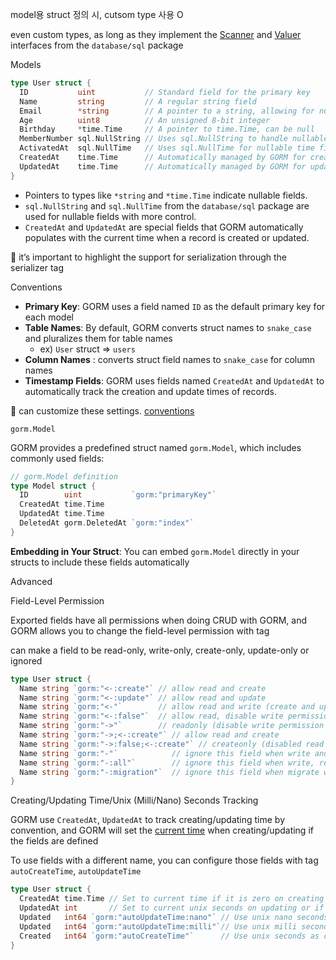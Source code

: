 



model용 struct 정의 시, cutsom type 사용 O

even custom types, as long as they implement the [Scanner](https://pkg.go.dev/database/sql/?tab=doc#Scanner) and [Valuer](https://pkg.go.dev/database/sql/driver#Valuer) interfaces from the `database/sql` package



Models

```go
type User struct {
  ID           uint           // Standard field for the primary key
  Name         string         // A regular string field
  Email        *string        // A pointer to a string, allowing for null values
  Age          uint8          // An unsigned 8-bit integer
  Birthday     *time.Time     // A pointer to time.Time, can be null
  MemberNumber sql.NullString // Uses sql.NullString to handle nullable strings
  ActivatedAt  sql.NullTime   // Uses sql.NullTime for nullable time fields
  CreatedAt    time.Time      // Automatically managed by GORM for creation time
  UpdatedAt    time.Time      // Automatically managed by GORM for update time
}
```

- Pointers to types like `*string` and `*time.Time` indicate nullable fields.
- `sql.NullString` and `sql.NullTime` from the `database/sql` package are used for nullable fields with more control.
- `CreatedAt` and `UpdatedAt` are special fields that GORM automatically populates with the current time when a record is created or updated.

:memo: it’s important to highlight the support for serialization through the serializer tag



Conventions

- **Primary Key**: GORM uses a field named `ID` as the default primary key for each model
- **Table Names**: By default, GORM converts struct names to `snake_case` and pluralizes them for table names
  - ex) `User` struct => `users`
- **Column Names** : converts struct field names to `snake_case` for column names
- **Timestamp Fields**: GORM uses fields named `CreatedAt` and `UpdatedAt` to automatically track the creation and update times of records.

:memo: can customize these settings. [conventions](https://gorm.io/docs/conventions.html)



`gorm.Model`

GORM provides a predefined struct named `gorm.Model`, which includes commonly used fields:

```go
// gorm.Model definition
type Model struct {
  ID        uint           `gorm:"primaryKey"`
  CreatedAt time.Time
  UpdatedAt time.Time
  DeletedAt gorm.DeletedAt `gorm:"index"`
}
```

**Embedding in Your Struct**: You can embed `gorm.Model` directly in your structs to include these fields automatically



Advanced

Field-Level Permission

Exported fields have all permissions when doing CRUD with GORM, and GORM allows you to change the field-level permission with tag

can make a field to be read-only, write-only, create-only, update-only or ignored

```go
type User struct {
  Name string `gorm:"<-:create"` // allow read and create
  Name string `gorm:"<-:update"` // allow read and update
  Name string `gorm:"<-"`        // allow read and write (create and update)
  Name string `gorm:"<-:false"`  // allow read, disable write permission
  Name string `gorm:"->"`        // readonly (disable write permission unless it configured)
  Name string `gorm:"->;<-:create"` // allow read and create
  Name string `gorm:"->:false;<-:create"` // createonly (disabled read from db)
  Name string `gorm:"-"`            // ignore this field when write and read with struct
  Name string `gorm:"-:all"`        // ignore this field when write, read and migrate with struct
  Name string `gorm:"-:migration"`  // ignore this field when migrate with struct
}
```



Creating/Updating Time/Unix (Milli/Nano) Seconds Tracking

GORM use `CreatedAt`, `UpdatedAt` to track creating/updating time by convention, and GORM will set the [current time](https://gorm.io/docs/gorm_config.html#now_func) when creating/updating if the fields are defined

To use fields with a different name, you can configure those fields with tag `autoCreateTime`, `autoUpdateTime`

```go
type User struct {
  CreatedAt time.Time // Set to current time if it is zero on creating
  UpdatedAt int       // Set to current unix seconds on updating or if it is zero on creating
  Updated   int64 `gorm:"autoUpdateTime:nano"` // Use unix nano seconds as updating time
  Updated   int64 `gorm:"autoUpdateTime:milli"`// Use unix milli seconds as updating time
  Created   int64 `gorm:"autoCreateTime"`      // Use unix seconds as creating time
}
```

























